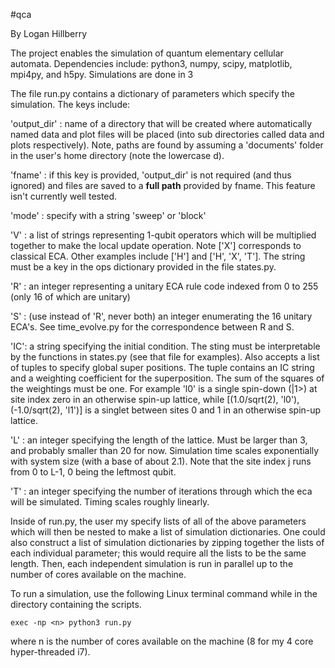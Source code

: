#qca

By Logan Hillberry

The project enables the simulation of quantum elementary cellular automata.
Dependencies include: python3, numpy, scipy, matplotlib, mpi4py, and h5py.
Simulations are done in 3

The file run.py contains a dictionary of parameters which specify the simulation.
The keys include:

'output_dir' : name of a directory that will be created where automatically
named data and plot files will be placed (into sub directories called data and
plots respectively). Note, paths are found by assuming a 'documents' folder in
the user's home directory (note the lowercase d).

'fname' :  if this key is provided, 'output_dir' is not required (and thus
ignored) and files are saved to a **full path** provided by fname. This feature isn't currently well tested.

'mode' : specify with a string 'sweep' or 'block'

'V' : a list of strings representing 1-qubit operators which will be multiplied
together to make the local update operation. Note ['X'] corresponds to classical
ECA. Other examples include ['H'] and ['H', 'X', 'T']. The string must be a key
in the ops dictionary provided in the file states.py.

'R' : an integer representing a unitary ECA rule code indexed from 0 to 255
(only 16 of which are unitary)

'S' : (use instead of 'R', never both) an integer enumerating the 16 unitary
ECA's. See time_evolve.py for the correspondence between R and S.

'IC': a string specifying the initial condition. The sting must be
interpretable by the functions in states.py (see that file for examples). Also
accepts a list of tuples to specify global super positions. The tuple contains
an IC string and a weighting coefficient for the superposition. 
The sum of the squares of the weightings must be one. For example 'l0' is a single spin-down
(|1>) at site index zero in an otherwise spin-up lattice, while [(1.0/sqrt(2),
'l0'), (-1.0/sqrt(2), 'l1')] is a singlet between sites 0 and 1 in an otherwise
spin-up lattice.

'L' : an integer specifying the length of the lattice. Must be larger than 3,
and probably smaller than 20 for now. Simulation time scales exponentially with
system size (with a base of about 2.1). Note that the site index j runs from 0
to L-1, 0 being the leftmost qubit.

'T' : an integer specifying the number of iterations through which the eca will
be simulated. Timing scales roughly linearly.

Inside of run.py, the user my specify lists of all of the above parameters which
will then be nested to make a list of simulation dictionaries.
One could also construct a list of simulation dictionaries by zipping together the lists of
each individual parameter; this would require all the lists to be the same
length. Then, each independent simulation is run in parallel up to the number of
cores available on the machine.

To run a simulation, use the following Linux terminal command while in the
directory containing the scripts.

```
exec -np <n> python3 run.py
```
where n is the number of cores available on the machine (8 for my 4 core
hyper-threaded i7).




